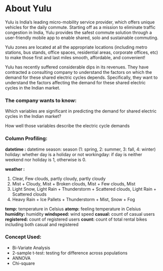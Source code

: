 # About Yulu

Yulu is India’s leading micro-mobility service provider, which offers unique vehicles for the daily commute. Starting off as a mission to eliminate traffic congestion in India, Yulu provides the safest commute solution through a user-friendly mobile app to enable shared, solo and sustainable commuting.

Yulu zones are located at all the appropriate locations (including metro stations, bus stands, office spaces, residential areas, corporate offices, etc) to make those first and last miles smooth, affordable, and convenient!

Yulu has recently suffered considerable dips in its revenues. They have contracted a consulting company to understand the factors on which the demand for these shared electric cycles depends. Specifically, they want to understand the factors affecting the demand for these shared electric cycles in the Indian market.


### The company wants to know:

Which variables are significant in predicting the demand for shared electric cycles in the Indian market?

How well those variables describe the electric cycle demands


### Column Profiling:

**datetime :** datetime
season: season (1: spring, 2: summer, 3: fall, 4: winter)
holiday: whether day is a holiday or not
workingday: if day is neither weekend nor holiday is 1, otherwise is 0.

**weather :**

  1)  Clear, Few clouds, partly cloudy, partly cloudy
  2)  Mist + Cloudy, Mist + Broken clouds, Mist + Few clouds, Mist
  3)  Light Snow, Light Rain + Thunderstorm + Scattered clouds, Light Rain + Scattered clouds
  4)  Heavy Rain + Ice Pallets + Thunderstorm + Mist, Snow + Fog

**temp:** temperature in Celsius
**atemp:** feeling temperature in Celsius
**humidity:** humidity
**windspeed:** wind speed
**casual:** count of casual users
**registered:** count of registered users
**count:** count of total rental bikes including both casual and registered

### Concept Used:

- Bi-Variate Analysis
- 2-sample t-test: testing for difference across populations
- ANNOVA
- Chi-square
